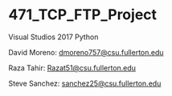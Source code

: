 # 471_TCP_FTP_Project

Visual Studios 2017
Python

David Moreno: dmoreno757@csu.fullerton.edu

Raza Tahir: Razat51@csu.fullerton.edu

Steve Sanchez: sanchez25@csu.fullerton.edu
